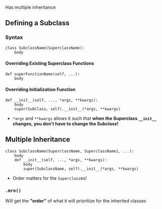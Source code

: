 Has multiple inheritance
## Defining a Subclass
### Syntax
```
class SubclassName(SuperclassName):
	body
```
#### Overriding Existing Superclass Functions
```
def superFunctionName(self, ...):
	body
```
#### Overriding Initialization Function
```
def __init__(self, ..., *args, **kwargs):
	body
	super(SubClass, self).__init__(*args, **kwargs)
```
- `*args` and `**kwargs` allows it such that **when the Superclass `__init__` changes, you don't have to change the Subclass!**
## Multiple Inheritance
```
class SubclassName(SuperclassName, SuperclassName1, ...):
	body
	def __init__(self, ..., *args, **kwargs):
		body
		super(SubclassName, self).__init__(*args, **kwargs)
```
- Order matters for the `Superclass`es!
### `.mro()`
Will get the **"order"** of what it will prioritize for the inherited classes